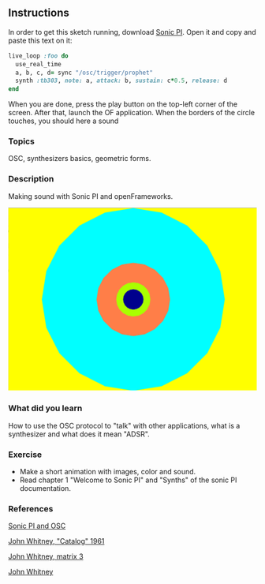 ## Instructions

In order to get this sketch running, download [Sonic PI](https://sonic-pi.net/). Open it and copy and paste this text on it:


```ruby
live_loop :foo do
  use_real_time
  a, b, c, d= sync "/osc/trigger/prophet"
  synth :tb303, note: a, attack: b, sustain: c*0.5, release: d
end
```

When you are done, press the play button on the top-left corner of the screen. After that, launch the OF application. When the borders of the circle touches, you should here a sound

### Topics
OSC, synthesizers basics, geometric forms.

### Description
Making sound with Sonic PI and openFrameworks.


![img](bin/data/screenshot.png)

### What did you learn
How to use the OSC protocol to "talk" with other applications, what is a synthesizer and what does it mean "ADSR".

### Exercise
- Make a short animation with images, color and sound.
- Read chapter 1 "Welcome to Sonic PI" and "Synths" of the sonic PI documentation.


### References
[Sonic PI and OSC](https://github.com/samaaron/sonic-pi/blob/master/etc/doc/tutorial/12.1-Receiving-OSC.md)

[John Whitney, "Catalog" 1961](https://www.youtube.com/watch?v=TbV7loKp69s)

[John Whitney, matrix 3](https://www.youtube.com/watch?v=ZrKgyY5aDvA)

[John Whitney](https://en.wikipedia.org/wiki/John_Whitney_(animator))
